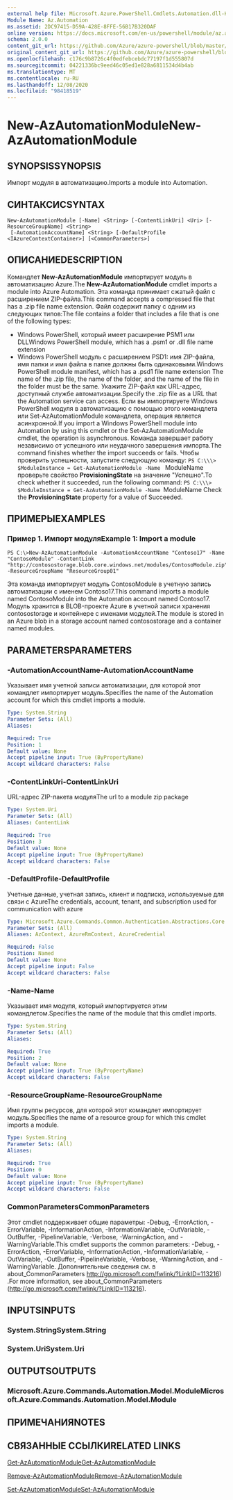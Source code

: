 ```yaml
---
external help file: Microsoft.Azure.PowerShell.Cmdlets.Automation.dll-Help.xml
Module Name: Az.Automation
ms.assetid: 2DC97415-D59A-428E-8FFE-56B17B320DAF
online version: https://docs.microsoft.com/en-us/powershell/module/az.automation/new-azautomationmodule
schema: 2.0.0
content_git_url: https://github.com/Azure/azure-powershell/blob/master/src/Automation/Automation/help/New-AzAutomationModule.md
original_content_git_url: https://github.com/Azure/azure-powershell/blob/master/src/Automation/Automation/help/New-AzAutomationModule.md
ms.openlocfilehash: c176c9b8726c4f0edfebcebdc77197f1d555807d
ms.sourcegitcommit: 04221336bc9eed46c05ed1e828a6811534d4b4ab
ms.translationtype: MT
ms.contentlocale: ru-RU
ms.lasthandoff: 12/08/2020
ms.locfileid: "98418519"
---
```

# <span data-ttu-id="cdd4f-101">New-AzAutomationModule</span><span class="sxs-lookup"><span data-stu-id="cdd4f-101">New-AzAutomationModule</span></span>

## <span data-ttu-id="cdd4f-102">SYNOPSIS</span><span class="sxs-lookup"><span data-stu-id="cdd4f-102">SYNOPSIS</span></span>
<span data-ttu-id="cdd4f-103">Импорт модуля в автоматизацию.</span><span class="sxs-lookup"><span data-stu-id="cdd4f-103">Imports a module into Automation.</span></span>

## <span data-ttu-id="cdd4f-104">СИНТАКСИС</span><span class="sxs-lookup"><span data-stu-id="cdd4f-104">SYNTAX</span></span>

```
New-AzAutomationModule [-Name] <String> [-ContentLinkUri] <Uri> [-ResourceGroupName] <String>
 [-AutomationAccountName] <String> [-DefaultProfile <IAzureContextContainer>] [<CommonParameters>]
```

## <span data-ttu-id="cdd4f-105">ОПИСАНИЕ</span><span class="sxs-lookup"><span data-stu-id="cdd4f-105">DESCRIPTION</span></span>
<span data-ttu-id="cdd4f-106">Командлет **New-AzAutomationModule** импортирует модуль в автоматизацию Azure.</span><span class="sxs-lookup"><span data-stu-id="cdd4f-106">The **New-AzAutomationModule** cmdlet imports a module into Azure Automation.</span></span>
<span data-ttu-id="cdd4f-107">Эта команда принимает сжатый файл с расширением ZIP-файла.</span><span class="sxs-lookup"><span data-stu-id="cdd4f-107">This command accepts a compressed file that has a .zip file name extension.</span></span>
<span data-ttu-id="cdd4f-108">Файл содержит папку с одним из следующих типов:</span><span class="sxs-lookup"><span data-stu-id="cdd4f-108">The file contains a folder that includes a file that is one of the following types:</span></span> 
- <span data-ttu-id="cdd4f-109">Windows PowerShell, который имеет расширение PSM1 или DLL</span><span class="sxs-lookup"><span data-stu-id="cdd4f-109">Windows PowerShell module, which has a .psm1 or .dll file name extension</span></span> 
- <span data-ttu-id="cdd4f-110">Windows PowerShell модуль с расширением PSD1: имя ZIP-файла, имя папки и имя файла в папке должны быть одинаковыми.</span><span class="sxs-lookup"><span data-stu-id="cdd4f-110">Windows PowerShell module manifest, which has a .psd1 file name extension The name of the .zip file, the name of the folder, and the name of the file in the folder must be the same.</span></span>
<span data-ttu-id="cdd4f-111">Укажите ZIP-файл как URL-адрес, доступный службе автоматизации.</span><span class="sxs-lookup"><span data-stu-id="cdd4f-111">Specify the .zip file as a URL that the Automation service can access.</span></span>
<span data-ttu-id="cdd4f-112">Если вы импортируете Windows PowerShell модуля в автоматизацию с помощью этого командлета или Set-AzAutomationModule командлета, операция является асинхронной.</span><span class="sxs-lookup"><span data-stu-id="cdd4f-112">If you import a Windows PowerShell module into Automation by using this cmdlet or the Set-AzAutomationModule cmdlet, the operation is asynchronous.</span></span>
<span data-ttu-id="cdd4f-113">Команда завершает работу независимо от успешного или неудачного завершения импорта.</span><span class="sxs-lookup"><span data-stu-id="cdd4f-113">The command finishes whether the import succeeds or fails.</span></span>
<span data-ttu-id="cdd4f-114">Чтобы проверить успешности, запустите следующую команду: `PS C:\\\> $ModuleInstance = Get-AzAutomationModule -Name ` ModuleName проверьте свойство **ProvisioningState** на значение "Успешно".</span><span class="sxs-lookup"><span data-stu-id="cdd4f-114">To check whether it succeeded, run the following command: `PS C:\\\> $ModuleInstance = Get-AzAutomationModule -Name `ModuleName Check the **ProvisioningState** property for a value of Succeeded.</span></span>

## <span data-ttu-id="cdd4f-115">ПРИМЕРЫ</span><span class="sxs-lookup"><span data-stu-id="cdd4f-115">EXAMPLES</span></span>

### <span data-ttu-id="cdd4f-116">Пример 1. Импорт модуля</span><span class="sxs-lookup"><span data-stu-id="cdd4f-116">Example 1: Import a module</span></span>
```
PS C:\>New-AzAutomationModule -AutomationAccountName "Contoso17" -Name "ContosoModule" -ContentLink "http://contosostorage.blob.core.windows.net/modules/ContosoModule.zip" -ResourceGroupName "ResourceGroup01"
```

<span data-ttu-id="cdd4f-117">Эта команда импортирует модуль ContosoModule в учетную запись автоматизации с именем Contoso17.</span><span class="sxs-lookup"><span data-stu-id="cdd4f-117">This command imports a module named ContosoModule into the Automation account named Contoso17.</span></span>
<span data-ttu-id="cdd4f-118">Модуль хранится в BLOB-проекте Azure в учетной записи хранения contosostorage и контейнере с именами модулей.</span><span class="sxs-lookup"><span data-stu-id="cdd4f-118">The module is stored in an Azure blob in a storage account named contosostorage and a container named modules.</span></span>

## <span data-ttu-id="cdd4f-119">PARAMETERS</span><span class="sxs-lookup"><span data-stu-id="cdd4f-119">PARAMETERS</span></span>

### <span data-ttu-id="cdd4f-120">-AutomationAccountName</span><span class="sxs-lookup"><span data-stu-id="cdd4f-120">-AutomationAccountName</span></span>
<span data-ttu-id="cdd4f-121">Указывает имя учетной записи автоматизации, для которой этот командлет импортирует модуль.</span><span class="sxs-lookup"><span data-stu-id="cdd4f-121">Specifies the name of the Automation account for which this cmdlet imports a module.</span></span>

```yaml
Type: System.String
Parameter Sets: (All)
Aliases:

Required: True
Position: 1
Default value: None
Accept pipeline input: True (ByPropertyName)
Accept wildcard characters: False
```

### <span data-ttu-id="cdd4f-122">-ContentLinkUri</span><span class="sxs-lookup"><span data-stu-id="cdd4f-122">-ContentLinkUri</span></span>
<span data-ttu-id="cdd4f-123">URL-адрес ZIP-пакета модуля</span><span class="sxs-lookup"><span data-stu-id="cdd4f-123">The url to a module zip package</span></span>

```yaml
Type: System.Uri
Parameter Sets: (All)
Aliases: ContentLink

Required: True
Position: 3
Default value: None
Accept pipeline input: True (ByPropertyName)
Accept wildcard characters: False
```

### <span data-ttu-id="cdd4f-124">-DefaultProfile</span><span class="sxs-lookup"><span data-stu-id="cdd4f-124">-DefaultProfile</span></span>
<span data-ttu-id="cdd4f-125">Учетные данные, учетная запись, клиент и подписка, используемые для связи с Azure</span><span class="sxs-lookup"><span data-stu-id="cdd4f-125">The credentials, account, tenant, and subscription used for communication with azure</span></span>

```yaml
Type: Microsoft.Azure.Commands.Common.Authentication.Abstractions.Core.IAzureContextContainer
Parameter Sets: (All)
Aliases: AzContext, AzureRmContext, AzureCredential

Required: False
Position: Named
Default value: None
Accept pipeline input: False
Accept wildcard characters: False
```

### <span data-ttu-id="cdd4f-126">-Name</span><span class="sxs-lookup"><span data-stu-id="cdd4f-126">-Name</span></span>
<span data-ttu-id="cdd4f-127">Указывает имя модуля, который импортируется этим командлетом.</span><span class="sxs-lookup"><span data-stu-id="cdd4f-127">Specifies the name of the module that this cmdlet imports.</span></span>

```yaml
Type: System.String
Parameter Sets: (All)
Aliases:

Required: True
Position: 2
Default value: None
Accept pipeline input: True (ByPropertyName)
Accept wildcard characters: False
```

### <span data-ttu-id="cdd4f-128">-ResourceGroupName</span><span class="sxs-lookup"><span data-stu-id="cdd4f-128">-ResourceGroupName</span></span>
<span data-ttu-id="cdd4f-129">Имя группы ресурсов, для которой этот командлет импортирует модуль.</span><span class="sxs-lookup"><span data-stu-id="cdd4f-129">Specifies the name of a resource group for which this cmdlet imports a module.</span></span>

```yaml
Type: System.String
Parameter Sets: (All)
Aliases:

Required: True
Position: 0
Default value: None
Accept pipeline input: True (ByPropertyName)
Accept wildcard characters: False
```

### <span data-ttu-id="cdd4f-130">CommonParameters</span><span class="sxs-lookup"><span data-stu-id="cdd4f-130">CommonParameters</span></span>
<span data-ttu-id="cdd4f-131">Этот cmdlet поддерживает общие параметры: -Debug, -ErrorAction, -ErrorVariable, -InformationAction, -InformationVariable, -OutVariable, -OutBuffer, -PipelineVariable, -Verbose, -WarningAction, and -WarningVariable.</span><span class="sxs-lookup"><span data-stu-id="cdd4f-131">This cmdlet supports the common parameters: -Debug, -ErrorAction, -ErrorVariable, -InformationAction, -InformationVariable, -OutVariable, -OutBuffer, -PipelineVariable, -Verbose, -WarningAction, and -WarningVariable.</span></span> <span data-ttu-id="cdd4f-132">Дополнительные сведения см. в about_CommonParameters http://go.microsoft.com/fwlink/?LinkID=113216) .</span><span class="sxs-lookup"><span data-stu-id="cdd4f-132">For more information, see about_CommonParameters (http://go.microsoft.com/fwlink/?LinkID=113216).</span></span>

## <span data-ttu-id="cdd4f-133">INPUTS</span><span class="sxs-lookup"><span data-stu-id="cdd4f-133">INPUTS</span></span>

### <span data-ttu-id="cdd4f-134">System.String</span><span class="sxs-lookup"><span data-stu-id="cdd4f-134">System.String</span></span>

### <span data-ttu-id="cdd4f-135">System.Uri</span><span class="sxs-lookup"><span data-stu-id="cdd4f-135">System.Uri</span></span>

## <span data-ttu-id="cdd4f-136">OUTPUTS</span><span class="sxs-lookup"><span data-stu-id="cdd4f-136">OUTPUTS</span></span>

### <span data-ttu-id="cdd4f-137">Microsoft.Azure.Commands.Automation.Model.Module</span><span class="sxs-lookup"><span data-stu-id="cdd4f-137">Microsoft.Azure.Commands.Automation.Model.Module</span></span>

## <span data-ttu-id="cdd4f-138">ПРИМЕЧАНИЯ</span><span class="sxs-lookup"><span data-stu-id="cdd4f-138">NOTES</span></span>

## <span data-ttu-id="cdd4f-139">СВЯЗАННЫЕ ССЫЛКИ</span><span class="sxs-lookup"><span data-stu-id="cdd4f-139">RELATED LINKS</span></span>

[<span data-ttu-id="cdd4f-140">Get-AzAutomationModule</span><span class="sxs-lookup"><span data-stu-id="cdd4f-140">Get-AzAutomationModule</span></span>](./Get-AzAutomationModule.md)

[<span data-ttu-id="cdd4f-141">Remove-AzAutomationModule</span><span class="sxs-lookup"><span data-stu-id="cdd4f-141">Remove-AzAutomationModule</span></span>](./Remove-AzAutomationModule.md)

[<span data-ttu-id="cdd4f-142">Set-AzAutomationModule</span><span class="sxs-lookup"><span data-stu-id="cdd4f-142">Set-AzAutomationModule</span></span>](./Set-AzAutomationModule.md)


